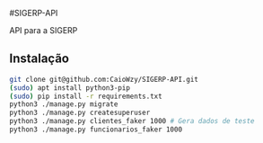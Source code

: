 #SIGERP-API

API para a SIGERP
  
## Instalação
```bash
git clone git@github.com:CaioWzy/SIGERP-API.git
(sudo) apt install python3-pip
(sudo) pip install -r requirements.txt
python3 ./manage.py migrate
python3 ./manage.py createsuperuser
python3 ./manage.py clientes_faker 1000 # Gera dados de teste
python3 ./manage.py funcionarios_faker 1000 
```
